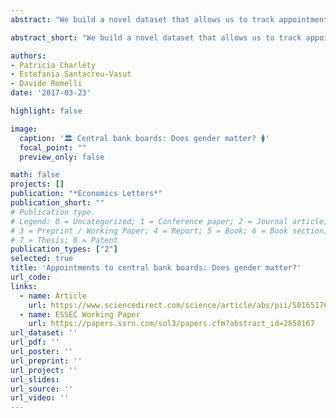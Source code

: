 ```yaml
---
abstract: "We build a novel dataset that allows us to track appointments to central banks boards from 2003 to 2015 in 26 OECD countries. We find that female board members tend to replace each other, suggesting a systematic bias against women."

abstract_short: "We build a novel dataset that allows us to track appointments to central banks boards from 2003 to 2015 in 26 OECD countries. We find that female board members tend to replace each other, suggesting a systematic bias against women."

authors:
- Patricia Charléty
- Estefania Santacreu-Vasut
- Davide Romelli
date: '2017-03-23'

highlight: false

image:
  caption: '🏛️ Central bank boards: Does gender matter? 🚺'
  focal_point: ""
  preview_only: false

math: false
projects: []
publication: "*Economics Letters*"
publication_short: ""
# Publication type.
# Legend: 0 = Uncategorized; 1 = Conference paper; 2 = Journal article;
# 3 = Preprint / Working Paper; 4 = Report; 5 = Book; 6 = Book section;
# 7 = Thesis; 8 = Patent
publication_types: ["2"]
selected: true
title: 'Appointments to central bank boards: Does gender matter?'
url_code: 
links:
  - name: Article
    url: https://www.sciencedirect.com/science/article/abs/pii/S0165176517301222
  - name: ESSEC Working Paper
    url: https://papers.ssrn.com/sol3/papers.cfm?abstract_id=2858167
url_dataset: ''
url_pdf: ''
url_poster: ''
url_preprint: ''
url_project: ''
url_slides: 
url_source: ''
url_video: ''
---
```


